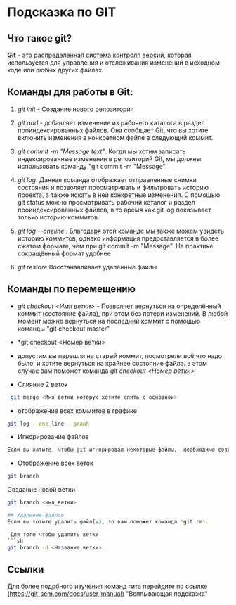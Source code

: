 # Подсказка по GIT
## Что такое git?
**Git** - это  распределенная система контроля версий, которая используется для управления и отслеживания изменений в исходном коде или любых других файлах.
## Команды для работы в Git:

1. *git init* - Создание нового репозитория

2. *git add* - добавляет изменение из рабочего каталога в раздел проиндексированных файлов. Она сообщает Git, что вы хотите включить изменения в конкретном файле в следующий коммит.

3. *git commit -m "Message text"*. Когдп  мы хотим записать индексированные изменения в репозиторий Git, мы должны использовать команду "git commit -m "Message"

4. *git log*. Данная команда  отображает отправленные снимки состояния и позволяет просматривать и фильтровать историю проекта, а также искать в ней конкретные изменения. С помощью git status можно просматривать рабочий каталог и раздел проиндексированных файлов, в то время как git log показывает только историю коммитов.

5. *git log --oneline* . Благодаря этой команде мы также можем увидеть историю коммитов, однако информация предоставляется в более сжатом формате, чем при git commit -m "Message". На практике сокращённый формат удобнее

6. *git restore* Восстанавливает удалённые файлы

## Команды по перемещению 

* *git checkout <Имя ветки>* - Позволяет вернуться на определённый коммит (состояние файла), при этом без потери изменений. В любой момент можно вернуться на последний коммит с помощью команды "git checkout master"
* *git checkout <Номер ветки>
* допустим вы перешли на старый коммит, посмотрели всё что надо было, и хотите вернуться на крайнее состояние файла. в этом случае вам поможет команда *git checkout <Номер ветки>*

* Слияние 2 веток
```sh
 git merge <Имя ветки которую хотите слить с основной>
 ``` 

* отображение всех коммитов в графике
```sh
git log --one line --graph
```

* Игнорирование файлов 
```sh
Если вы хотите, чтобы git игнорировал некоторые файлы,  необходимо создать служебную папку с названием <.gitignore> и добавить файл, который вы хотите игнорировать. Кроме того, не забудьте добавить сам файл .gitignore в игнорируемые.
```



* Отображение всех веток
```sh
git branch
```

Создание новой ветки
```sh
git branch <имя_ветки>

## Удаление файлов
Если вы хотите удалить файл(ы), то вам поможет команда *git rm*.

 Для того чтобы удалить ветки 
```sh
git branch -d <Название ветки>
``` 



## Ссылки

Для более подрбного изучения команд гита перейдите по ссылке (https://git-scm.com/docs/user-manual) "Всплывающая подсказка"
